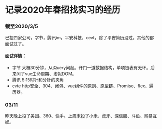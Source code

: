 # 记录2020年春招找实习的经历
### 截至2020/3/5
已投四家公司，字节，腾讯im，平安科技，cevt，除了平安简历没过，其他的都面试过了。
#### 面试详情： 
* 字节
大概30分钟，从jQuery问起。开门一道数据结构，单项链表有无环。后来问了vue生命周期、虚拟DOM。
* 腾讯
5:15时针和分针的夹角
* cvte
http安全、304、闭包、vue组件的原则、原型链、Promise、flex、遍历器。
### 03/11 
昨天晚上投了美团、360、快手。上周末投了小米、虎牙、深信服、斗鱼、网易互娱。